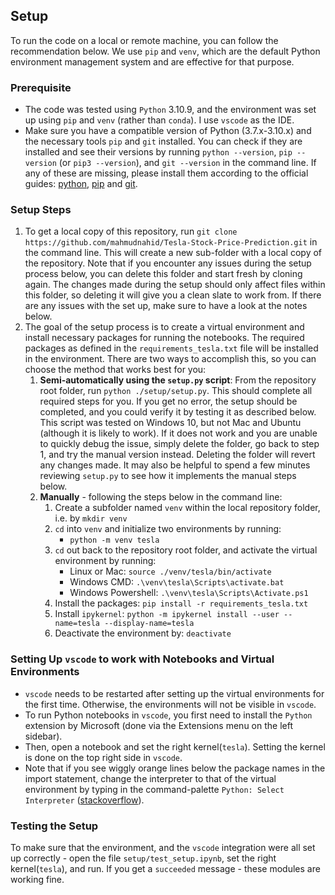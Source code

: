## Setup
To run the code on a local or remote machine, you can follow the recommendation below.
We use `pip` and `venv`, which are the default Python environment management system and are effective for that purpose.
### Prerequisite
* The code was tested using `Python` 3.10.9, and the environment was set up using `pip` and `venv` (rather than `conda`). I use `vscode` as the IDE.
* Make sure you have a compatible version of Python (3.7.x-3.10.x) and the necessary tools `pip` and `git` installed. You can check if they are installed and see their versions by running `python --version`, `pip --version` (or `pip3 --version`), and `git --version` in the command line. If any of these are missing, please install them according to the official guides: [python](https://www.python.org/downloads/), [pip](https://pip.pypa.io/en/stable/installation/) and [git](https://git-scm.com/book/en/v2/Getting-Started-Installing-Git).
### Setup Steps
1. To get a local copy of this repository, run `git clone https://github.com/mahmudnahid/Tesla-Stock-Price-Prediction.git` in the command line. This will create a new sub-folder with a local copy of the repository. Note that if you encounter any issues during the setup process below, you can delete this folder and start fresh by cloning again. The changes made during the setup should only affect files within this folder, so deleting it will give you a clean slate to work from. If there are any issues with the set up, make sure to have a look at the notes below.
2. The goal of the setup process is to create a virtual environment and install necessary packages for running the notebooks. The required packages as defined in the `requirements_tesla.txt` file will be installed in the environment. There are two ways to accomplish this, so you can choose the method that works best for you:
    1. **Semi-automatically using the `setup.py` script**: From the repository root folder, run `python ./setup/setup.py`. This should complete all required steps for you. If you get no error, the setup should be completed, and you could verify it by testing it as described below. This script was tested on Windows 10, but not Mac and Ubuntu (although it is likely to work). If it does not work and you are unable to quickly debug the issue, simply delete the folder, go back to step 1, and try the manual version instead. Deleting the folder will revert any changes made. It may also be helpful to spend a few minutes reviewing `setup.py` to see how it implements the manual steps below.
    2. **Manually** - following the steps below in the command line:
        1. Create a subfolder named `venv` within the local repository folder, i.e. by `mkdir venv`
        2. `cd` into `venv` and initialize two environments by running:
            * `python -m venv tesla`
        3. `cd` out back to the repository root folder, and activate the virtual environment by running:
            * Linux or Mac: `source ./venv/tesla/bin/activate` 
            * Windows CMD: `.\venv\tesla\Scripts\activate.bat`
            * Windows Powershell: `.\venv\tesla\Scripts\Activate.ps1`
         4. Install the packages: `pip install -r requirements_tesla.txt`
         5. Install `ipykernel`: `python -m ipykernel install --user --name=tesla --display-name=tesla`
         6. Deactivate the environment by: `deactivate`

### Setting Up `vscode` to work with Notebooks and Virtual Environments
* `vscode` needs to be restarted after setting up the virtual environments for the first time. Otherwise, the environments will not be visible in `vscode`.
* To run Python notebooks in `vscode`, you first need to install the `Python` extension by Microsoft (done via the Extensions menu on the left sidebar).
* Then, open a notebook and set the right kernel(`tesla`). Setting the kernel is done on the top right side in `vscode`. 
* Note that if you see wiggly orange lines below the package names in the import statement, change the interpreter to that of the virtual environment by typing in the command-palette `Python: Select Interpreter` ([stackoverflow](https://stackoverflow.com/a/72721797/10006823)).

### Testing the Setup
To make sure that the environment, and the `vscode` integration were all set up correctly - open the file `setup/test_setup.ipynb`, set the right kernel(`tesla`), and run. If you get a `succeeded` message - these modules are working fine. 